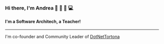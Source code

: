 ### Hi there, I'm Andrea 👋 :pizza: :beer: :computer: 

#### I'm a Software Architech, a Teacher!

---

I'm co-founder and Community Leader of   [DotNetTortona](https://dotnettortona.net)

<!--
**amerlin/amerlin** is a ✨ _special_ ✨ repository because its `README.md` (this file) appears on your GitHub profile.

Here are some ideas to get you started:

- 🔭 I’m currently working on ...
- 🌱 I’m currently learning ...
- 👯 I’m looking to collaborate on ...
- 🤔 I’m looking for help with ...
- 💬 Ask me about ...
- 📫 How to reach me: ...
- 😄 Pronouns: ...
- ⚡ Fun fact: ...
-->
